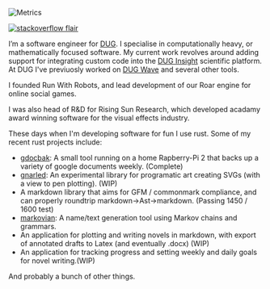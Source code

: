 ![Metrics](https://metrics.lecoq.io/mikeando?template=classic&base.community=0&base.metadata=0&languages=1&languages.limit=5&languages.threshold=0%25&languages.colors=github&languages.sections=most-used&languages.indepth=false&languages.analysis.timeout=15&languages.categories=markup%2C%20programming&languages.recent.categories=markup%2C%20programming&languages.recent.load=300&languages.recent.days=14&config.timezone=Australia%2FPerth)

[![stackoverflow flair](https://stackoverflow.com/users/flair/221955.png)](https://stackoverflow.com/users/221955/michael-anderson)

I’m a software engineer for [DUG](https://dug.com). I specialise in computationally heavy, or mathematically focused software. My current work revolves around adding support for integrating custom code into the [DUG Insight](https://dug.com/dug-insight/) scientific platform. At DUG I've previuosly worked on [DUG Wave](https://dug.com/geoscience-services/full-waveform-inversion-fwi/) and several other tools.

I founded Run With Robots, and lead development of our Roar engine for online social games.

I was also head of R&D for Rising Sun Research, which developed acadamy award winning software for the visual effects industry.

These days when I'm developing software for fun I use rust. Some of my recent rust projects include:

* [gdocbak](https://github.com/mikeando/gdocbak): A small tool running on a home Rapberry-Pi 2 that backs up a variety of google documents weekly. (Complete)
* [gnarled](https://github.com/mikeando/gnarled): An experimental library for programatic art creating SVGs (with a view to pen plotting). (WIP)
* A markdown library that aims for GFM / commonmark compliance, and can properly roundtrip markdown->Ast->markdown. (Passing 1450 / 1600 test)
* [markovian](https://github.com/mikeando/markovian): A name/text generation tool using Markov chains and grammars.
* An application for plotting and writing novels in markdown, with export of annotated drafts to Latex (and eventually .docx) (WIP)
* An application for tracking progress and setting weekly and daily goals for novel writing.(WIP)

And probably a bunch of other things.
